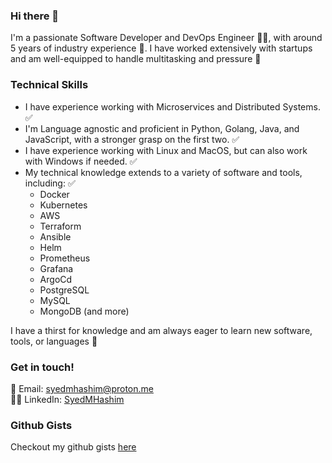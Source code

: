 ### Hi there 👋

I'm a passionate Software Developer and DevOps Engineer 👨‍💻, with around 5 years of industry experience 💪. I have worked extensively with startups and am well-equipped to handle multitasking and pressure 🚀 

### Technical Skills

* I have experience working with Microservices and Distributed Systems. ✅
* I'm Language agnostic and proficient in Python, Golang, Java, and JavaScript, with a stronger grasp on the first two. ✅
* I have experience working with Linux and MacOS, but can also work with Windows if needed. ✅
* My technical knowledge extends to a variety of software and tools, including: ✅
  * Docker
  * Kubernetes
  * AWS
  * Terraform
  * Ansible
  * Helm
  * Prometheus
  * Grafana
  * ArgoCd
  * PostgreSQL
  * MySQL
  * MongoDB (and more)

I have a thirst for knowledge and am always eager to learn new software, tools, or languages 🙂

### Get in touch!

📧 Email: [syedmhashim@proton.me](mailto:syedmhashim@proton.me)  
👨‍💼 LinkedIn: [SyedMHashim](https://www.linkedin.com/in/syedmhashim/)

### Github Gists
Checkout my github gists [here](https://gist.github.com/SyedMHashim)
